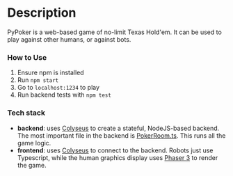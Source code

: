 # Description

PyPoker is a web-based game of no-limit Texas Hold'em. It can be used to play against other humans, or against bots.

### How to Use
1. Ensure npm is installed
2. Run `npm start`
3. Go to `localhost:1234` to play
3. Run backend tests with `npm test`

### Tech stack

* **backend**: uses [Colyseus](https://www.colyseus.io/) to create a stateful, NodeJS-based backend. The most important file in the backend is [PokerRoom.ts](./backend/PokerRoom.ts). This runs all the game logic.
* **frontend**: uses [Colyseus](https://www.colyseus.io/) to connect to the backend. Robots just use Typescript, while the human graphics display uses [Phaser 3](https://phaser.io/phaser3) to render the game.
